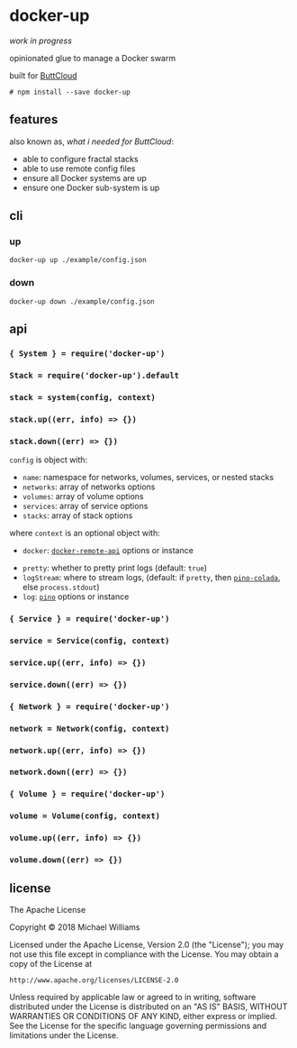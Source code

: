 # docker-up

_work in progress_

opinionated glue to manage a Docker swarm

built for [ButtCloud](http://buttcloud.org)

```shell
# npm install --save docker-up
```

## features

also known as, _what i needed for ButtCloud_:

* able to configure fractal stacks
* able to use remote config files
* ensure all Docker systems are up
* ensure one Docker sub-system is up

## cli

### up

```shell
docker-up up ./example/config.json
```

### down

```shell
docker-up down ./example/config.json
```

## api

### `{ System } = require('docker-up')`

### `Stack = require('docker-up').default`

### `stack = system(config, context)`

### `stack.up((err, info) => {})`

### `stack.down((err) => {})`

`config` is object with:

* `name`: namespace for networks, volumes, services, or nested stacks
* `networks`: array of networks options
* `volumes`: array of volume options
* `services`: array of service options
* `stacks`: array of stack options

where `context` is an optional object with:

* `docker`: [`docker-remote-api`](https://github.com/mafintosh/docker-remote-api) options or instance

- `pretty`: whether to pretty print logs (default: `true`)
- `logStream`: where to stream logs, (default: if `pretty`, then [`pino-colada`](https://github.com/lrlna/pino-colada), else `process.stdout`)
- `log`: [`pino`](https://github.com/pinojs/pino) options or instance

### `{ Service } = require('docker-up')`

### `service = Service(config, context)`

### `service.up((err, info) => {})`

### `service.down((err) => {})`

### `{ Network } = require('docker-up')`

### `network = Network(config, context)`

### `network.up((err, info) => {})`

### `network.down((err) => {})`

### `{ Volume } = require('docker-up')`

### `volume = Volume(config, context)`

### `volume.up((err, info) => {})`

### `volume.down((err) => {})`

## license

The Apache License

Copyright &copy; 2018 Michael Williams

Licensed under the Apache License, Version 2.0 (the "License");
you may not use this file except in compliance with the License.
You may obtain a copy of the License at

    http://www.apache.org/licenses/LICENSE-2.0

Unless required by applicable law or agreed to in writing, software
distributed under the License is distributed on an "AS IS" BASIS,
WITHOUT WARRANTIES OR CONDITIONS OF ANY KIND, either express or implied.
See the License for the specific language governing permissions and
limitations under the License.
